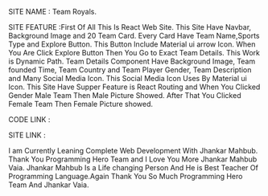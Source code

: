 SITE NAME : Team Royals.

SITE FEATURE :First Of All This Is React Web Site. This Site Have Navbar, Background Image and 20 Team Card. Every Card Have Team Name,Sports Type and Explore Button.  This Button Include Material ui arrow Icon. When You Are Click Explore Button Then You Go to Exact Team Details. This Work is Dynamic Path. Team Details Component Have Background Image, Team founded Time, Team Country and Team Player Gender, Team Description and Many Social Media Icon. This Social Media Icon Uses By Material ui Icon. This Site Have Supper Feature is React Routing and When You Clicked Gender Male Team Then Male Picture Showed. After That You Clicked Female Team Then Female Picture showed.

CODE LINK : 

SITE LINK : 

I am Currently Leaning Complete Web Development With Jhankar Mahbub.
Thank You Programming Hero Team and I Love You More Jhankar Mahbub Vaia. Jhankar Mahbub Is a Life changing Person And He is Best Teacher Of Programming Language.Again Thank You So Much Programming Hero Team And Jhankar Vaia.